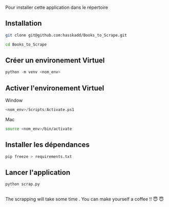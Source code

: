 Pour installer cette application dans le répertoire 

## Installation
```bash
git clone git@github.com:hasskadd/Books_to_Scrape.git
```


```bash
cd Books_to_Scrape
```

## Créer un environement Virtuel

```python
python -m venv <nom_env>
```

## Activer l'environement Virtuel

Window
```python
<nom_env>/Scripts/Activate.ps1
```
Mac
```bash
source <nom_env>/bin/activate
```

## Installer les dépendances 

```python
pip freeze > requirements.txt
```

## Lancer l'application 
```bash
python scrap.py
```
##
The scrapping will take some time . You can make yourself a coffee !!  😇  😇 